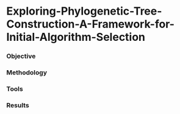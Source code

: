# Exploring-Phylogenetic-Tree-Construction-A-Framework-for-Initial-Algorithm-Selection

### Objective 


### Methodology 

### Tools

### Results
